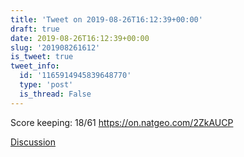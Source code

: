 ```yaml
---
title: 'Tweet on 2019-08-26T16:12:39+00:00'
draft: true
date: 2019-08-26T16:12:39+00:00
slug: '201908261612'
is_tweet: true
tweet_info:
  id: '1165914945839648770'
  type: 'post'
  is_thread: False
---
```




Score keeping: 18/61 <https://on.natgeo.com/2ZkAUCP>

[Discussion](https://x.com/sytelus/status/1165914945839648770)
